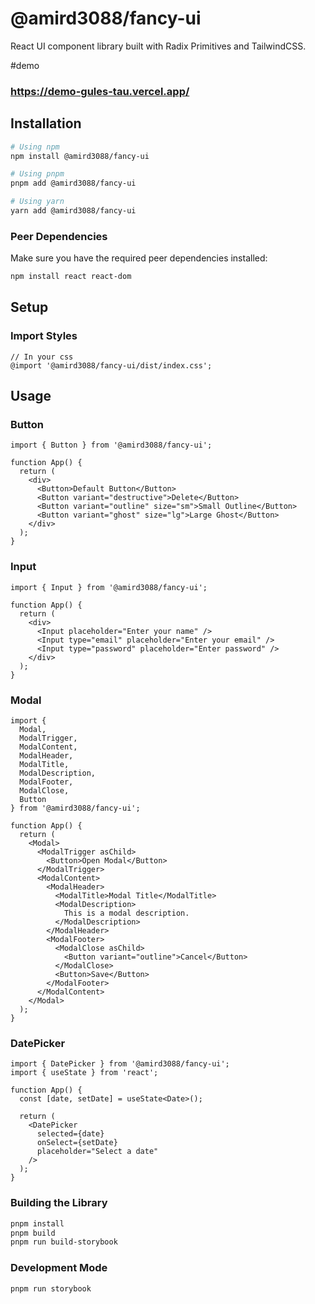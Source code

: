 # @amird3088/fancy-ui

React UI component library built with Radix Primitives and TailwindCSS.

#demo

### https://demo-gules-tau.vercel.app/


## Installation

```bash
# Using npm
npm install @amird3088/fancy-ui

# Using pnpm
pnpm add @amird3088/fancy-ui

# Using yarn
yarn add @amird3088/fancy-ui
```

### Peer Dependencies

Make sure you have the required peer dependencies installed:

```bash
npm install react react-dom
```

## Setup

### Import Styles

```tsx
// In your css
@import '@amird3088/fancy-ui/dist/index.css';
```

## Usage

### Button

```tsx
import { Button } from '@amird3088/fancy-ui';

function App() {
  return (
    <div>
      <Button>Default Button</Button>
      <Button variant="destructive">Delete</Button>
      <Button variant="outline" size="sm">Small Outline</Button>
      <Button variant="ghost" size="lg">Large Ghost</Button>
    </div>
  );
}
```

### Input

```tsx
import { Input } from '@amird3088/fancy-ui';

function App() {
  return (
    <div>
      <Input placeholder="Enter your name" />
      <Input type="email" placeholder="Enter your email" />
      <Input type="password" placeholder="Enter password" />
    </div>
  );
}
```

### Modal

```tsx
import { 
  Modal, 
  ModalTrigger, 
  ModalContent, 
  ModalHeader, 
  ModalTitle, 
  ModalDescription,
  ModalFooter,
  ModalClose,
  Button 
} from '@amird3088/fancy-ui';

function App() {
  return (
    <Modal>
      <ModalTrigger asChild>
        <Button>Open Modal</Button>
      </ModalTrigger>
      <ModalContent>
        <ModalHeader>
          <ModalTitle>Modal Title</ModalTitle>
          <ModalDescription>
            This is a modal description.
          </ModalDescription>
        </ModalHeader>
        <ModalFooter>
          <ModalClose asChild>
            <Button variant="outline">Cancel</Button>
          </ModalClose>
          <Button>Save</Button>
        </ModalFooter>
      </ModalContent>
    </Modal>
  );
}
```

### DatePicker

```tsx
import { DatePicker } from '@amird3088/fancy-ui';
import { useState } from 'react';

function App() {
  const [date, setDate] = useState<Date>();

  return (
    <DatePicker
      selected={date}
      onSelect={setDate}
      placeholder="Select a date"
    />
  );
}
```



### Building the Library

```bash
pnpm install
pnpm build
pnpm run build-storybook
```

### Development Mode

```bash
pnpm run storybook
```
